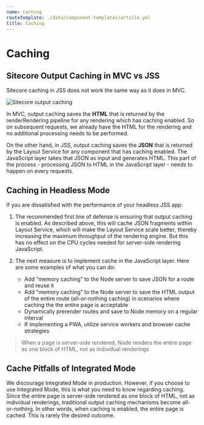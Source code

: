 ```yaml
---
name: caching
routeTemplate: ./data/component-templates/article.yml
title: Caching
---
```


# Caching

## Sitecore Output Caching in MVC vs JSS
Sitecore caching in JSS does not work the same way as it does in MVC.

![Sitecore output caching](/assets/img/sitecore-output-caching.png)

In MVC, output caching saves the **HTML** that is returned by the renderRendering pipeline for any rendering which has caching enabled. So on subsequent requests, we already have the HTML for the rendering and no additional processing needs to be performed.

On the other hand, in JSS, output caching saves the **JSON** that is returned by the Layout Service for any component that has caching enabled. The JavaScript layer takes that JSON as input and generates HTML. This part of the process - processing JSON to HTML in the JavaScript layer - needs to happen on every requests.

## Caching in Headless Mode
If you are dissatisfied with the performance of your headless JSS app:

1. The recommended first line of defense is ensuring that output caching is enabled. As described above, this will cache JSON fragments within Layout Service, which will make the Layout Service scale better, thereby increasing the maximum throughput of the rendering engine. But this has no effect on the CPU cycles needed for server-side rendering JavaScript.

2. The next measure is to implement cache in the JavaScript layer. Here are some examples of what you can do:
    - Add “memory caching” to the Node server to save JSON for a route and reuse it
    - Add “memory caching” to the Node server to save the HTML output of the entire route (all-or-nothing caching) in scenarios where caching the the entire page is acceptable
    - Dynamically prerender routes and save to Node memory on a regular interval
    - If implementing a PWA, utilize service workers and browser cache strategies

> When a page is server-side rendered, Node renders the entire page as one block of HTML, not as individual renderings

## Cache Pitfalls of Integrated Mode
We discourage Integrated Mode in production. However, if you choose to use Integrated Mode, this is what you need to know regarding caching. Since the entire page is server-side rendered as one block of HTML, not as individual renderings, traditional output caching mechanisms become all-or-nothing. In other words, when caching is enabled, the entire page is cached. This is rarely the desired outcome.
